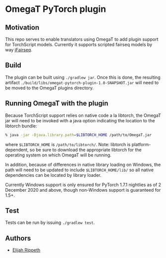 # OmegaT PyTorch plugin

## Motivation

This repo serves to enable translators using OmegaT to add plugin support for TorchScript models. Currently it supports scripted fairseq models by way [jFairseq](https://github.com/mitre/jfairseq).

## Build

The plugin can be built using `./gradlew jar`. Once this is done, the resulting artifact `./build/libs/omegat-pytorch-plugin-1.0-SNAPSHOT.jar` will need to be moved to the OmegaT plugins directory.

## Running OmegaT with the plugin

Because TorchScript support relies on native code a la libtorch, the OmegaT jar will need to be invoked with a java option indicating the location to the libtorch bundle:

```sh
% java -jar -Djava.library.path=$LIBTORCH_HOME /path/to/OmegaT.jar
```

where `$LIBTORCH_HOME` is `/path/to/libtorch/`. Note: libtorch is platform-dependent, so be sure to download the appropriate libtorch for the operating system on which OmegaT will be running.

In addition, because of differences in native library loading on Windows, the path will need to be updated to include `$LIBTORCH_HOME/lib/` so all native dependencies can be located by library loader. 

Currently Windows support is only ensured for PyTorch 1.7.1 nightlies as of 2 December 2020 and above, though non-Windows support is guaranteed for 1.5+.

## Test

Tests can be run by issuing `./gradlew test`.

## Authors

- [Elijah Rippeth](mailto:erippeth@mitre.org)
